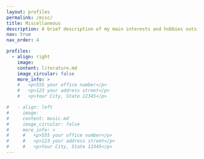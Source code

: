 ```yaml
---
layout: profiles
permalink: /misc/
title: Miscellaneous
description: A brief description of my main interests and hobbies outside of my research field. I would be happy to discuss with people on any of these!
nav: true
nav_order: 4

profiles:
  - align: right
    image:
    content: literature.md
    image_circular: false
    more_info: >
    #   <p>555 your office number</p>
    #   <p>123 your address street</p>
    #   <p>Your City, State 12345</p>

#   - align: left
#     image:
#     content: music.md
#     image_circular: false
#     more_info: >
#     #   <p>555 your office number</p>
#     #   <p>123 your address street</p>
#     #   <p>Your City, State 12345</p>
---
```

